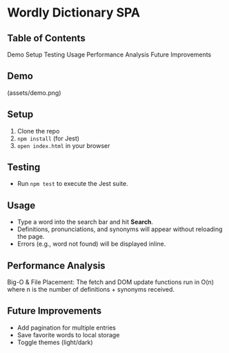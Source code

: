# Wordly Dictionary SPA

## Table of Contents
Demo
Setup
Testing
Usage
Performance Analysis
Future Improvements

## Demo
(assets/demo.png)

## Setup
1. Clone the repo
2. `npm install` (for Jest)
3. `open index.html` in your browser

## Testing
- Run `npm test` to execute the Jest suite.

## Usage
- Type a word into the search bar and hit **Search**.
- Definitions, pronunciations, and synonyms will appear without reloading the page.
- Errors (e.g., word not found) will be displayed inline.

## Performance Analysis
Big-O & File Placement:
The fetch and DOM update functions run in O(n) where n is the number of definitions + synonyms received. 

## Future Improvements
- Add pagination for multiple entries
- Save favorite words to local storage
- Toggle themes (light/dark)
